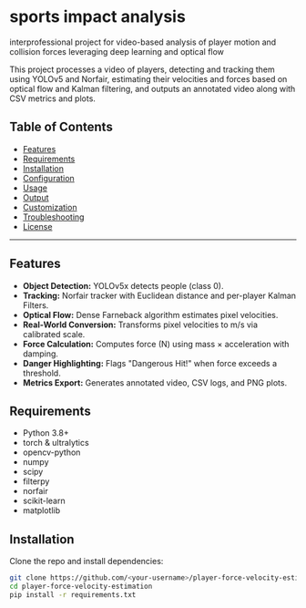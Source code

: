 # sports impact analysis
interprofessional project for video-based analysis of player motion and collision forces leveraging deep learning and optical flow

This project processes a video of players, detecting and tracking them using YOLOv5 and Norfair, estimating their velocities and forces based on optical flow and Kalman filtering, and outputs an annotated video along with CSV metrics and plots.

## Table of Contents

- [Features](#features)
- [Requirements](#requirements)
- [Installation](#installation)
- [Configuration](#configuration)
- [Usage](#usage)
- [Output](#output)
- [Customization](#customization)
- [Troubleshooting](#troubleshooting)
- [License](#license)

---

## Features

- **Object Detection:** YOLOv5x detects people (class 0).  
- **Tracking:** Norfair tracker with Euclidean distance and per-player Kalman Filters.  
- **Optical Flow:** Dense Farneback algorithm estimates pixel velocities.  
- **Real-World Conversion:** Transforms pixel velocities to m/s via calibrated scale.  
- **Force Calculation:** Computes force (N) using mass × acceleration with damping.  
- **Danger Highlighting:** Flags "Dangerous Hit!" when force exceeds a threshold.  
- **Metrics Export:** Generates annotated video, CSV logs, and PNG plots.  

## Requirements

- Python 3.8+  
- torch & ultralytics  
- opencv-python  
- numpy  
- scipy  
- filterpy  
- norfair  
- scikit-learn  
- matplotlib  

## Installation

Clone the repo and install dependencies:

```bash
git clone https://github.com/<your-username>/player-force-velocity-estimation.git
cd player-force-velocity-estimation
pip install -r requirements.txt
